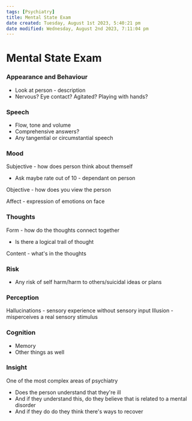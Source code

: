 ```yaml
---
tags: [Psychiatry]
title: Mental State Exam
date created: Tuesday, August 1st 2023, 5:40:21 pm
date modified: Wednesday, August 2nd 2023, 7:11:04 pm
---
```



# Mental State Exam

### Appearance and Behaviour

- Look at person - description
- Nervous? Eye contact? Agitated? Playing with hands?

### Speech

- Flow, tone and volume
- Comprehensive answers?
- Any tangential or circumstantial speech

### Mood

Subjective - how does person think about themself

- Ask maybe rate out of 10 - dependant on person

Objective - how does you view the person

Affect - expression of emotions on face

### Thoughts

Form - how do the thoughts connect together

- Is there a logical trail of thought

Content - what's in the thoughts

### Risk

- Any risk of self harm/harm to others/suicidal ideas or plans

### Perception

Hallucinations - sensory experience without sensory input
Illusion - misperceives a real sensory stimulus

### Cognition

- Memory
- Other things as well

### Insight

One of the most complex areas of psychiatry

- Does the person understand that they're ill
- And if they understand this, do they believe that is related to a mental disorder
- And if they do do they think there's ways to recover
